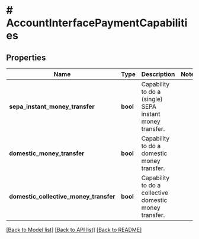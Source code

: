 # # AccountInterfacePaymentCapabilities

## Properties

Name | Type | Description | Notes
------------ | ------------- | ------------- | -------------
**sepa_instant_money_transfer** | **bool** | Capability to do a (single) SEPA instant money transfer. |
**domestic_money_transfer** | **bool** | Capability to do a domestic money transfer. |
**domestic_collective_money_transfer** | **bool** | Capability to do a collective domestic money transfer. |

[[Back to Model list]](../../README.md#models) [[Back to API list]](../../README.md#endpoints) [[Back to README]](../../README.md)
